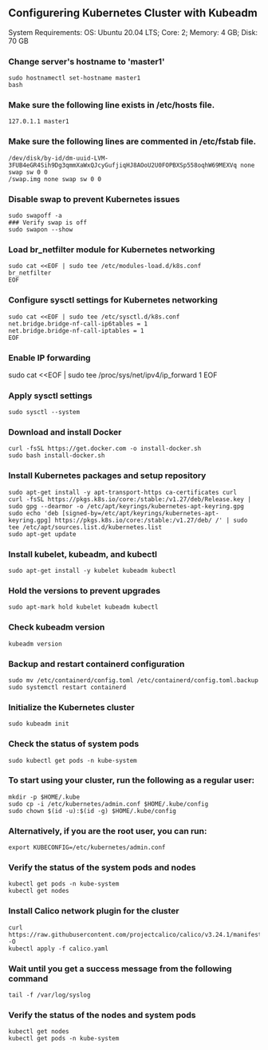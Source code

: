 Configurering Kubernetes Cluster with Kubeadm
--------------------------------------------
System Requirements: 
OS: Ubuntu 20.04 LTS;
Core: 2;
Memory: 4 GB;
Disk: 70 GB

### Change server's hostname to 'master1'
```
sudo hostnamectl set-hostname master1
bash
```

### Make sure the following line exists in /etc/hosts file.
```
127.0.1.1 master1
```

### Make sure the following lines are commented in /etc/fstab file.
```
/dev/disk/by-id/dm-uuid-LVM-3FUB4eGR4Sih9Dg3qmmXaWxQJcyGufjiqHJ8AOoU2U0FOPBXSp558oqhW69MEXVq none swap sw 0 0
/swap.img none swap sw 0 0
```

### Disable swap to prevent Kubernetes issues
```
sudo swapoff -a
### Verify swap is off
sudo swapon --show
```

### Load br_netfilter module for Kubernetes networking
```
sudo cat <<EOF | sudo tee /etc/modules-load.d/k8s.conf
br_netfilter
EOF
```

### Configure sysctl settings for Kubernetes networking
```
sudo cat <<EOF | sudo tee /etc/sysctl.d/k8s.conf
net.bridge.bridge-nf-call-ip6tables = 1
net.bridge.bridge-nf-call-iptables = 1
EOF
```

### Enable IP forwarding
sudo cat <<EOF | sudo tee /proc/sys/net/ipv4/ip_forward
1
EOF

### Apply sysctl settings
```
sudo sysctl --system
```

### Download and install Docker
```
curl -fsSL https://get.docker.com -o install-docker.sh
sudo bash install-docker.sh
```

### Install Kubernetes packages and setup repository
```
sudo apt-get install -y apt-transport-https ca-certificates curl
curl -fsSL https://pkgs.k8s.io/core:/stable:/v1.27/deb/Release.key | sudo gpg --dearmor -o /etc/apt/keyrings/kubernetes-apt-keyring.gpg
sudo echo 'deb [signed-by=/etc/apt/keyrings/kubernetes-apt-keyring.gpg] https://pkgs.k8s.io/core:/stable:/v1.27/deb/ /' | sudo tee /etc/apt/sources.list.d/kubernetes.list
sudo apt-get update
```

### Install kubelet, kubeadm, and kubectl
```
sudo apt-get install -y kubelet kubeadm kubectl
```

### Hold the versions to prevent upgrades
```
sudo apt-mark hold kubelet kubeadm kubectl
```

### Check kubeadm version
```
kubeadm version
```

### Backup and restart containerd configuration
```
sudo mv /etc/containerd/config.toml /etc/containerd/config.toml.backup
sudo systemctl restart containerd
````

### Initialize the Kubernetes cluster
```
sudo kubeadm init
```

### Check the status of system pods
```
sudo kubectl get pods -n kube-system
```

### To start using your cluster, run the following as a regular user:
```
mkdir -p $HOME/.kube
sudo cp -i /etc/kubernetes/admin.conf $HOME/.kube/config
sudo chown $(id -u):$(id -g) $HOME/.kube/config
```

### Alternatively, if you are the root user, you can run:
```
export KUBECONFIG=/etc/kubernetes/admin.conf
```

### Verify the status of the system pods and nodes
```
kubectl get pods -n kube-system
kubectl get nodes
```

### Install Calico network plugin for the cluster
```
curl https://raw.githubusercontent.com/projectcalico/calico/v3.24.1/manifests/calico.yaml -O
kubectl apply -f calico.yaml
```

### Wait until you get a success message from the following command
```
tail -f /var/log/syslog
```

### Verify the status of the nodes and system pods
```
kubectl get nodes
kubectl get pods -n kube-system
```
